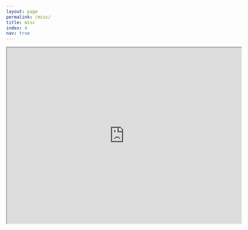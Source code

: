 ```yaml
---
layout: page
permalink: /misc/
title: misc
index: 4
nav: true
---
```


<iframe src="https://www.google.com/maps/d/u/0/embed?mid=1B1h7RIx-ELVK9Zq37OxsCpjyBog_1nMp" width="640" height="480"></iframe>
